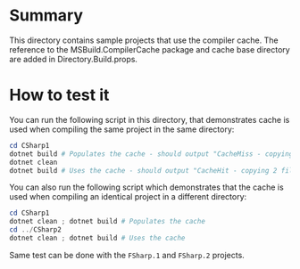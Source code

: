 ﻿# Summary
This directory contains sample projects that use the compiler cache.
The reference to the MSBuild.CompilerCache package and cache base directory are added in Directory.Build.props.

# How to test it
You can run the following script in this directory, that demonstrates cache is used when compiling the same project in the same directory:
```powershell
cd CSharp1
dotnet build # Populates the cache - should output "CacheMiss - copying 2 files from output to cache"
dotnet clean
dotnet build # Uses the cache - should output "CacheHit - copying 2 files from cache"
```

You can also run the following script which demonstrates that the cache is used when compiling an identical project in a different directory:
```powershell
cd CSharp1
dotnet clean ; dotnet build # Populates the cache 
cd ../CSharp2
dotnet clean ; dotnet build # Uses the cache 
```

Same test can be done with the `FSharp.1` and `FSharp.2` projects.
